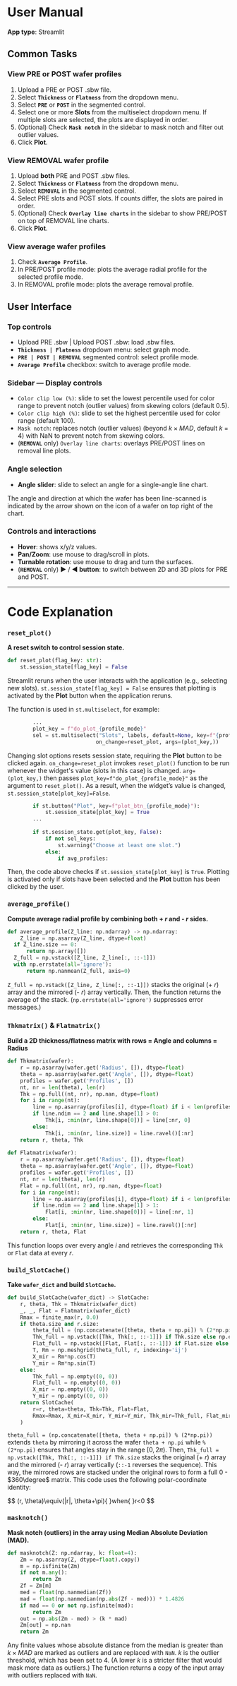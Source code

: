 # User Manual

**App type**: Streamlit

## Common Tasks

### View PRE or POST wafer profiles

1. Upload a PRE or POST .sbw file.
2. Select **`Thickness`** or **`Flatness`** from the dropdown menu.
3. Select **`PRE`** or **`POST`** in the segmented control.
4. Select one or more **Slots** from the multiselect dropdown menu. If multiple slots are selected, the plots are displayed in order.
5. (Optional) Check **`Mask notch`** in the sidebar to mask notch and filter out outlier values.
6. Click **Plot**.

### View REMOVAL wafer profile

1. Upload **both** PRE and POST .sbw files.
2. Select **`Thickness`** or **`Flatness`** from the dropdown menu.
3. Select **`REMOVAL`** in the segmented control.
4. Select PRE slots and POST slots. If counts differ, the slots are paired in order.
5. (Optional) Check **`Overlay line charts`** in the sidebar to show PRE/POST on top of REMOVAL line charts.
6. Click **Plot**.

### View average wafer profiles

1. Check **`Average Profile`**.
2. In PRE/POST profile mode: plots the average radial profile for the selected profile mode.
3. In REMOVAL profile mode: plots the average removal profile.

## User Interface

### Top controls

- Upload PRE .sbw | Upload POST .sbw: load .sbw files.
- **`Thickness | Flatness`** dropdown menu: select graph mode.
- **`PRE | POST | REMOVAL`** segmented control: select profile mode.
- **`Average Profile`** checkbox: switch to average profile mode.

### Sidebar — Display controls

- `Color clip low (%)`: slide to set the lowest percentile used for color range to prevent notch (outlier values) from skewing colors (default 0.5).
- `Color clip high (%)`: slide to set the highest percentile used for color range (default 100).
- `Mask notch`: replaces notch (outlier values) (beyond $k\times MAD$, default $k$ = 4) with NaN to prevent notch from skewing colors.
- (**`REMOVAL`** only) `Overlay line charts`: overlays PRE/POST lines on removal line plots.

### Angle selection

- **Angle** **slider**: slide to select an angle for a single-angle line chart.

The angle and direction at which the wafer has been line-scanned is indicated by the arrow shown on the icon of a wafer on top right of the chart.

### Controls and interactions

- **Hover**: shows x/y/z values.
- **Pan/Zoom**: use mouse to drag/scroll in plots.
- **Turnable rotation**: use mouse to drag and turn the surfaces.
- (**`REMOVAL`** only) **▶️** / **◀️ button**: to switch between 2D and 3D plots for PRE and POST.

---

# Code Explanation

### **`reset_plot()`**

**A reset switch to control session state.** 

```python
def reset_plot(flag_key: str):
	st.session_state[flag_key] = False 
```

Streamlit reruns when the user interacts with the application (e.g., selecting new slots). `st.session_state[flag_key] = False` ensures that plotting is activated by the **Plot** button when the application reruns.

The function is used in `st.multiselect`, for example: 

```python
        ...
        plot_key = f"do_plot_{profile_mode}" 
        sel = st.multiselect("Slots", labels, default=None, key=f"{profile_mode}_slots",
                            on_change=reset_plot, args=(plot_key,))
```

Changing slot options resets session state, requiring the **Plot** button to be clicked again. `on_change=reset_plot` invokes `reset_plot()` function to be run whenever the widget's value (slots in this case) is changed. `arg=(plot_key,)` then passes `plot_key=f"do_plot_{profile_mode}"` as the argument to `reset_plot()`. As a result, when the widget’s value is changed, `st.session_state[plot_key]=False`. 

```python
        if st.button("Plot", key=f"plot_btn_{profile_mode}"):
            st.session_state[plot_key] = True
        ...
        
        if st.session_state.get(plot_key, False):
            if not sel_keys:
                st.warning("Choose at least one slot.")
            else:
                if avg_profiles:
```

Then, the code above checks if `st.session_state[plot_key]` is `True`. Plotting is activated only if slots have been selected and the **Plot** button has been clicked by the user. 

### `average_profile()`

**Compute average radial profile by combining both + $r$ and - $r$ sides.**

```python
def average_profile(Z_line: np.ndarray) -> np.ndarray:
	Z_line = np.asarray(Z_line, dtype=float) 
  if Z_line.size == 0:
      return np.array([])
  Z_full = np.vstack([Z_line, Z_line[:, ::-1]]) 
  with np.errstate(all='ignore'):
      return np.nanmean(Z_full, axis=0)
```

`Z_full = np.vstack([Z_line, Z_line[:, ::-1]])` stacks the original (+ $r$)  array and the mirrored (- $r$) array vertically. Then, the function returns the average of the stack. (`np.errstate(all='ignore')` suppresses error messages.)

### `Thkmatrix()` & `Flatmatrix()`

 **Build a 2D thickness/flatness matrix with rows = Angle and columns = Radius**

```python
def Thkmatrix(wafer):
    r = np.asarray(wafer.get('Radius', []), dtype=float)
    theta = np.asarray(wafer.get('Angle', []), dtype=float)
    profiles = wafer.get('Profiles', [])
    nt, nr = len(theta), len(r)
    Thk = np.full((nt, nr), np.nan, dtype=float)
    for i in range(nt):
        line = np.asarray(profiles[i], dtype=float) if i < len(profiles) else np.array([], dtype=float)
        if line.ndim == 2 and line.shape[1] > 0:
            Thk[i, :min(nr, line.shape[0])] = line[:nr, 0]
        else:
            Thk[i, :min(nr, line.size)] = line.ravel()[:nr]
    return r, theta, Thk
    
def Flatmatrix(wafer):
    r = np.asarray(wafer.get('Radius', []), dtype=float)
    theta = np.asarray(wafer.get('Angle', []), dtype=float)
    profiles = wafer.get('Profiles', [])
    nt, nr = len(theta), len(r)
    Flat = np.full((nt, nr), np.nan, dtype=float)
    for i in range(nt):
        line = np.asarray(profiles[i], dtype=float) if i < len(profiles) else np.array([], dtype=float)
        if line.ndim == 2 and line.shape[1] > 1:
            Flat[i, :min(nr, line.shape[0])] = line[:nr, 1]
        else:
            Flat[i, :min(nr, line.size)] = line.ravel()[:nr]
    return r, theta, Flat
```

This function loops over every angle $i$ and retrieves the corresponding `Thk` or `Flat` data at every $r$.  

### `build_SlotCache()`

**Take `wafer_dict` and build `SlotCache`.**

```python
def build_SlotCache(wafer_dict) -> SlotCache:
    r, theta, Thk = Thkmatrix(wafer_dict)
    _, _, Flat = Flatmatrix(wafer_dict)
    Rmax = finite_max(r, 0.0)
    if theta.size and r.size:
        theta_full = (np.concatenate([theta, theta + np.pi]) % (2*np.pi))
        Thk_full = np.vstack([Thk, Thk[:, ::-1]]) if Thk.size else np.empty((0, 0))
        Flat_full = np.vstack([Flat, Flat[:, ::-1]]) if Flat.size else np.empty((0, 0))
        T, Rm = np.meshgrid(theta_full, r, indexing='ij')
        X_mir = Rm*np.cos(T)
        Y_mir = Rm*np.sin(T)
    else:
        Thk_full = np.empty((0, 0))
        Flat_full = np.empty((0, 0))
        X_mir = np.empty((0, 0))
        Y_mir = np.empty((0, 0))
    return SlotCache(
        r=r, theta=theta, Thk=Thk, Flat=Flat,
        Rmax=Rmax, X_mir=X_mir, Y_mir=Y_mir, Thk_mir=Thk_full, Flat_mir=Flat_full
    )
```

`theta_full = (np.concatenate([theta, theta + np.pi]) % (2*np.pi))` extends `theta` by mirroring it across the wafer `theta + np.pi` while `% (2*np.pi)` ensures that angles stay in the range $[0, 2\pi)$. Then, `Thk_full = np.vstack([Thk, Thk[:, ::-1]]) if Thk.size` stacks the original (+ $r$) array and the mirrored (- $r$) array vertically (`::-1` reverses the sequence). This way, the mirrored rows are stacked under the original rows to form a full $0$ - $360\degree$ matrix. This code uses the following polar-coordinate identity:

$$
(r, \theta)\equiv(|r|, \theta+\pi)\{ }when\{ }r<0 
$$

### `masknotch()`

**Mask notch (outliers) in the array using Median Absolute Deviation (MAD).**

```python
def masknotch(Z: np.ndarray, k: float=4):
    Zm = np.asarray(Z, dtype=float).copy()
    m = np.isfinite(Zm)
    if not m.any():
        return Zm
    Zf = Zm[m]
    med = float(np.nanmedian(Zf))
    mad = float(np.nanmedian(np.abs(Zf - med))) * 1.4826
    if mad == 0 or not np.isfinite(mad):
        return Zm
    out = np.abs(Zm - med) > (k * mad)
    Zm[out] = np.nan
    return Zm
```

Any finite values whose absolute distance from the median is greater than $k\times MAD$ are marked as outliers and are replaced with `NaN`. $k$ is the outlier threshold, which has been set to 4. (A lower $k$ is a stricter filter that would mask more data as outliers.) The function returns a copy of the input array with outliers replaced with `NaN`.
